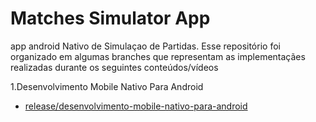 # Matches Simulator App

app android Nativo de Simulaçao de Partidas. Esse repositório foi organizado em algumas branches que representam as implementaçães realizadas durante os seguintes conteúdos/vídeos

1.Desenvolvimento Mobile Nativo Para Android
 - [release/desenvolvimento-mobile-nativo-para-android](https://github.com/Antoniojr995/matches-simulator-app/tree/release/desenvolvimento-mobile-nativo-para-android)
